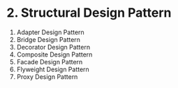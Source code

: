 # 2. Structural Design Pattern
1. Adapter Design Pattern
2. Bridge Design Pattern
3. Decorator Design Pattern
4. Composite Design Pattern
5. Facade Design Pattern
6. Flyweight Design Pattern
7. Proxy Design Pattern